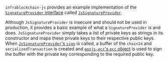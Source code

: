 `infrablockchain-js` provides an example implementation of the [`SignatureProvider` interface](https://github.com/InfraBlockchain/infrablockchain-js/blob/849c03992e6ce3cb4b6a11bf18ab17b62136e5c9/src/infrablockchain-js-api-interfaces.ts#L60) called [`JsSignatureProvider`](https://github.com/InfraBlockchain/infrablockchain-js/blob/849c03992e6ce3cb4b6a11bf18ab17b62136e5c9/src/infrablockchain-js-jssig.ts#L11).

Although `JsSignatureProvider` is insecure and should not be used in production, it provides a basic example of what a `SignatureProvider` is and does.  `JsSignatureProvider` simply takes a list of private keys as strings in its constructor and maps these private keys to their respective public keys.  When [`JsSignatureProvider`'s `sign`](https://github.com/InfraBlockchain/infrablockchain-js/blob/849c03992e6ce3cb4b6a11bf18ab17b62136e5c9/src/infrablockchain-js-jssig.ts#L33) is called, a buffer of the `chainId` and `serializedTransaction` is created and [`eosjs-ecc`'s `ecc` object](https://github.com/InfraBlockchain/infrablockchain-js-ecc/blob/7ec577cad54e17da6168fdfb11ec2b09d6f0e7f0/src/index.js#L4) is used to sign the buffer with the private key corresponding to the required public key.